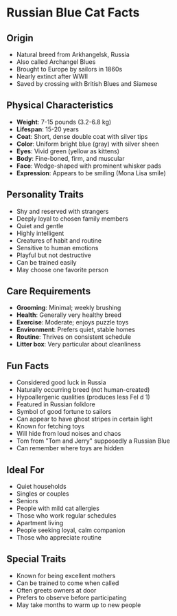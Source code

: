 # Russian Blue Cat Facts

## Origin
- Natural breed from Arkhangelsk, Russia
- Also called Archangel Blues
- Brought to Europe by sailors in 1860s
- Nearly extinct after WWII
- Saved by crossing with British Blues and Siamese

## Physical Characteristics
- **Weight**: 7-15 pounds (3.2-6.8 kg)
- **Lifespan**: 15-20 years
- **Coat**: Short, dense double coat with silver tips
- **Color**: Uniform bright blue (gray) with silver sheen
- **Eyes**: Vivid green (yellow as kittens)
- **Body**: Fine-boned, firm, and muscular
- **Face**: Wedge-shaped with prominent whisker pads
- **Expression**: Appears to be smiling (Mona Lisa smile)

## Personality Traits
- Shy and reserved with strangers
- Deeply loyal to chosen family members
- Quiet and gentle
- Highly intelligent
- Creatures of habit and routine
- Sensitive to human emotions
- Playful but not destructive
- Can be trained easily
- May choose one favorite person

## Care Requirements
- **Grooming**: Minimal; weekly brushing
- **Health**: Generally very healthy breed
- **Exercise**: Moderate; enjoys puzzle toys
- **Environment**: Prefers quiet, stable homes
- **Routine**: Thrives on consistent schedule
- **Litter box**: Very particular about cleanliness

## Fun Facts
- Considered good luck in Russia
- Naturally occurring breed (not human-created)
- Hypoallergenic qualities (produces less Fel d 1)
- Featured in Russian folklore
- Symbol of good fortune to sailors
- Can appear to have ghost stripes in certain light
- Known for fetching toys
- Will hide from loud noises and chaos
- Tom from "Tom and Jerry" supposedly a Russian Blue
- Can remember where toys are hidden

## Ideal For
- Quiet households
- Singles or couples
- Seniors
- People with mild cat allergies
- Those who work regular schedules
- Apartment living
- People seeking loyal, calm companion
- Those who appreciate routine

## Special Traits
- Known for being excellent mothers
- Can be trained to come when called
- Often greets owners at door
- Prefers to observe before participating
- May take months to warm up to new people
